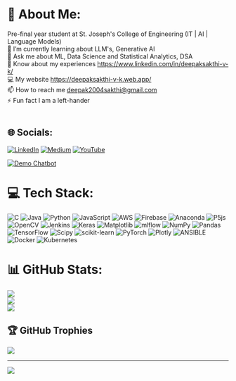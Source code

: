 # 💫 About Me:
Pre-final year student at St. Joseph's College of Engineering (IT | AI | Language Models)<br>🌱 I’m currently learning about LLM's, Generative AI<br>💬 Ask me about ML, Data Science and Statistical Analytics, DSA<br>📄 Know about my experiences https://www.linkedin.com/in/deepaksakthi-v-k/<br>💻 My website https://deepaksakthi-v-k.web.app/<br>📫 How to reach me deepak2004sakthi@gmail.com<br>⚡ Fun fact I am a left-hander<br><br>


## 🌐 Socials:
[![LinkedIn](https://img.shields.io/badge/LinkedIn-%230077B5.svg?logo=linkedin&logoColor=white)](https://linkedin.com/in/deepaksakthi-v-k) [![Medium](https://img.shields.io/badge/Medium-12100E?logo=medium&logoColor=white)](https://medium.com/@deepaksakthi_v_k) [![YouTube](https://img.shields.io/badge/YouTube-%23FF0000.svg?logo=YouTube&logoColor=white)](https://youtube.com/@httalphazwarrior6083) 

[![Demo Chatbot](https://img.youtube.com/vi/ZhJin7r5hF8/0.jpg)](https://www.youtube.com/watch?v=ZhJin7r5hF8)

# 💻 Tech Stack:
![C](https://img.shields.io/badge/c-%2300599C.svg?style=flat-square&logo=c&logoColor=white) ![Java](https://img.shields.io/badge/java-%23ED8B00.svg?style=flat-square&logo=openjdk&logoColor=white) ![Python](https://img.shields.io/badge/python-3670A0?style=flat-square&logo=python&logoColor=ffdd54) ![JavaScript](https://img.shields.io/badge/javascript-%23323330.svg?style=flat-square&logo=javascript&logoColor=%23F7DF1E) ![AWS](https://img.shields.io/badge/AWS-%23FF9900.svg?style=flat-square&logo=amazon-aws&logoColor=white) ![Firebase](https://img.shields.io/badge/firebase-%23039BE5.svg?style=flat-square&logo=firebase) ![Anaconda](https://img.shields.io/badge/Anaconda-%2344A833.svg?style=flat-square&logo=anaconda&logoColor=white) ![P5js](https://img.shields.io/badge/p5.js-ED225D?style=flat-square&logo=p5.js&logoColor=FFFFFF) ![OpenCV](https://img.shields.io/badge/opencv-%23white.svg?style=flat-square&logo=opencv&logoColor=white) ![Jenkins](https://img.shields.io/badge/jenkins-%232C5263.svg?style=flat-square&logo=jenkins&logoColor=white) ![Keras](https://img.shields.io/badge/Keras-%23D00000.svg?style=flat-square&logo=Keras&logoColor=white) ![Matplotlib](https://img.shields.io/badge/Matplotlib-%23ffffff.svg?style=flat-square&logo=Matplotlib&logoColor=black) ![mlflow](https://img.shields.io/badge/mlflow-%23d9ead3.svg?style=flat-square&logo=numpy&logoColor=blue) ![NumPy](https://img.shields.io/badge/numpy-%23013243.svg?style=flat-square&logo=numpy&logoColor=white) ![Pandas](https://img.shields.io/badge/pandas-%23150458.svg?style=flat-square&logo=pandas&logoColor=white) ![TensorFlow](https://img.shields.io/badge/TensorFlow-%23FF6F00.svg?style=flat-square&logo=TensorFlow&logoColor=white) ![Scipy](https://img.shields.io/badge/SciPy-%230C55A5.svg?style=flat-square&logo=scipy&logoColor=%white) ![scikit-learn](https://img.shields.io/badge/scikit--learn-%23F7931E.svg?style=flat-square&logo=scikit-learn&logoColor=white) ![PyTorch](https://img.shields.io/badge/PyTorch-%23EE4C2C.svg?style=flat-square&logo=PyTorch&logoColor=white) ![Plotly](https://img.shields.io/badge/Plotly-%233F4F75.svg?style=flat-square&logo=plotly&logoColor=white) ![ANSIBLE](https://img.shields.io/badge/ansible-%231A1918.svg?style=flat-square&logo=ansible&logoColor=white) ![Docker](https://img.shields.io/badge/docker-%230db7ed.svg?style=flat-square&logo=docker&logoColor=white) ![Kubernetes](https://img.shields.io/badge/kubernetes-%23326ce5.svg?style=flat-square&logo=kubernetes&logoColor=white)
# 📊 GitHub Stats:
![](https://github-readme-stats.vercel.app/api?username=deepak484sakthi2004&theme=midnight-purple&hide_border=true&include_all_commits=true&count_private=false)<br/>
![](https://github-readme-streak-stats.herokuapp.com/?user=deepak484sakthi2004&theme=midnight-purple&hide_border=true)<br/>
![](https://github-readme-stats.vercel.app/api/top-langs/?username=deepak484sakthi2004&theme=midnight-purple&hide_border=true&include_all_commits=true&count_private=false&layout=compact)

## 🏆 GitHub Trophies
![](https://github-profile-trophy.vercel.app/?username=deepak484sakthi2004&theme=radical&no-frame=false&no-bg=false&margin-w=4)

---
[![](https://visitcount.itsvg.in/api?id=deepak484sakthi2004&icon=0&color=0)](https://visitcount.itsvg.in)

<!-- Proudly created with GPRM ( https://gprm.itsvg.in ) -->
